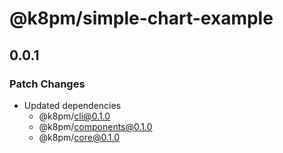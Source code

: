 # @k8pm/simple-chart-example

## 0.0.1

### Patch Changes

- Updated dependencies
  - @k8pm/cli@0.1.0
  - @k8pm/components@0.1.0
  - @k8pm/core@0.1.0
